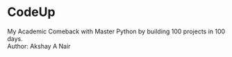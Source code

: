 # CodeUp
My Academic Comeback with Master Python by building 100 projects in 100 days.
<br>
Author: Akshay A Nair
